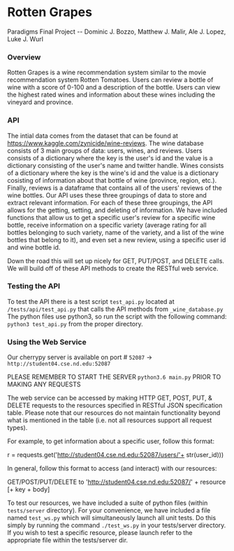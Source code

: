 # Rotten Grapes

Paradigms Final Project --
Dominic J. Bozzo, Matthew J. Malir, Ale J. Lopez, Luke J. Wurl

### Overview
Rotten Grapes is a wine recommendation system similar to the movie recommendation system Rotten Tomatoes.
Users can review a bottle of wine with a score of 0-100 and a description of the bottle.
Users can view the highest rated wines and information about these wines including the vineyard and province.

### API
The intial data comes from the dataset that can be found at https://www.kaggle.com/zynicide/wine-reviews.
The wine database consists of 3 main groups of data: users, wines, and reviews.
Users consists of a dictionary where the key is the user's id and the value is a dictionary consisting of the user's name and twitter handle.
Wines consists of a dictionary where the key is the wine's id and the value is a dictionary cosisting of information about that bottle of wine (province, region, etc.).
Finally, reviews is a dataframe that contains all of the users' reviews of the wine bottles.
Our API uses these three groupings of data to store and extract relevant information.
For each of these three groupings, the API allows for the getting, setting, and deleting of information.
We have included functions that allow us to get a specific user's review for a specific wine bottle, receive information on a specific variety (average rating for all bottles belonging to such variety, name of the variety, and a list of the wine bottles that belong to it), and even set a new review, using a specific user id and wine bottle id.

Down the road this will set up nicely for GET, PUT/POST, and DELETE calls.
We will build off of these API methods to create the RESTful web service.

### Testing the API
To test the API there is a test script `test_api.py` located at `/tests/api/test_api.py` that calls the API methods from `_wine_database.py`
The python files use python3, so run the script with the following command: `python3 test_api.py` from the proper directory.


### Using the Web Service
Our cherrypy server is available on port # `52087` -> `http://student04.cse.nd.edu:52087`

PLEASE REMEMBER TO START THE SERVER `python3.6 main.py` PRIOR TO MAKING ANY REQUESTS

The web service can be accessed by making HTTP GET, POST, PUT, & DELETE requests to the resources specified in
RESTful JSON specification table. Please note that our resources do not maintain functionality beyond what is
mentioned in the table (i.e. not all resources support all request types).

For example, to get information about a specific user, follow this format:

r = requests.get('http://student04.cse.nd.edu:52087/users/'+ str(user_id)))

In general, follow this format to access (and interact) with our resources:

GET/POST/PUT/DELETE to 'http://student04.cse.nd.edu:52087/' + resource [+ key + body]


To test our resources, we have included a suite of python files (within `tests/server` directory). For your
convenience, we have included a file named `test_ws.py` which will simultaneously launch all unit tests. Do this
simply by running the command `./test_ws.py` in your tests/server directory.
If you wish to test a specific resource, please launch refer to the appropriate file within the tests/server dir.



